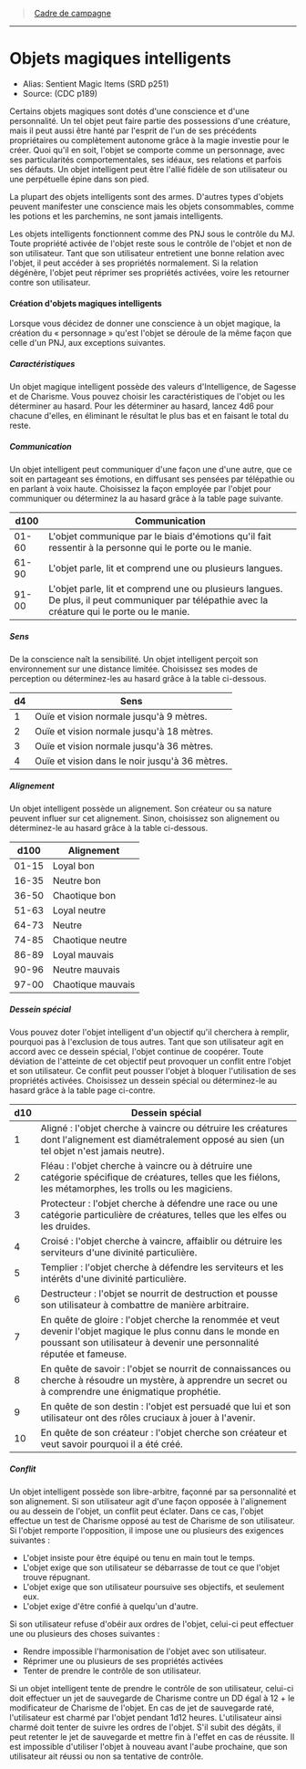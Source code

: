 
<!--Items-->

> <!--ParentNameLink-->[Cadre de campagne](index.md)<!--/ParentNameLink-->

---

# <!--Name-->Objets magiques intelligents<!--/Name-->

- Alias: <!--AltName-->Sentient Magic Items (SRD p251)<!--/AltName-->
- Source: <!--Source-->(CDC p189)<!--/Source-->


Certains objets magiques sont dotés d'une conscience et d'une personnalité. Un tel objet peut faire partie des possessions d'une créature, mais il peut aussi être hanté par l'esprit de l'un de ses précédents propriétaires ou complètement autonome grâce à la magie investie pour le créer. Quoi qu'il en soit, l'objet se comporte comme un personnage, avec ses particularités comportementales, ses idéaux, ses relations et parfois ses défauts. Un objet intelligent peut être l'allié fidèle de son utilisateur ou une perpétuelle épine dans son pied.

La plupart des objets intelligents sont des armes. D'autres types d'objets peuvent manifester une conscience mais les objets consommables, comme les potions et les parchemins, ne sont jamais intelligents.

Les objets intelligents fonctionnent comme des PNJ sous le contrôle du MJ. Toute propriété activée de l'objet reste sous le contrôle de l'objet et non de son utilisateur. Tant que son utilisateur entretient une bonne relation avec l'objet, il peut accéder à ses propriétés normalement. Si la relation dégénère, l'objet peut réprimer ses propriétés activées, voire les retourner contre son utilisateur.

<!--GenericItem-->

#### <!--Name-->Création d'objets magiques intelligents<!--/Name-->

Lorsque vous décidez de donner une conscience à un objet magique, la création du « personnage » qu'est l'objet se déroule de la même façon que celle d'un PNJ, aux exceptions suivantes.

<!--/GenericItem-->

<!--GenericItem-->

##### <!--Name-->Caractéristiques<!--/Name-->

Un objet magique intelligent possède des valeurs d'Intelligence, de Sagesse et de Charisme. Vous pouvez choisir les caractéristiques de l'objet ou les déterminer au hasard. Pour les déterminer au hasard, lancez 4d6 pour chacune d'elles, en éliminant le résultat le plus bas et en faisant le total du reste.

<!--/GenericItem-->

<!--GenericItem-->

##### <!--Name-->Communication<!--/Name-->

Un objet intelligent peut communiquer d'une façon une d'une autre, que ce soit en partageant ses émotions, en diffusant ses pensées par télépathie ou en parlant à voix haute. Choisissez la façon employée par l'objet pour communiquer ou déterminez la au hasard grâce à la table page suivante.

|d100|Communication|
|---|---|
|01-60|L'objet communique par le biais d'émotions qu'il <!--br-->fait ressentir à la personne qui le porte ou le manie.|
|61-90|L'objet parle, lit et comprend une ou plusieurs <!--br-->langues.|
|91-00|L'objet parle, lit et comprend une ou plusieurs <!--br-->langues. De plus, il peut communiquer par <!--br-->télépathie avec la créature qui le porte ou le manie.|

<!--/GenericItem-->

<!--GenericItem-->

##### <!--Name-->Sens<!--/Name-->

De la conscience naît la sensibilité. Un objet intelligent perçoit son environnement sur une distance limitée. Choisissez ses modes de perception ou déterminez-les au hasard grâce à la table ci-dessous.

|d4|Sens|
|---|---|
|1|Ouïe et vision normale jusqu'à 9 mètres.|
|2|Ouïe et vision normale jusqu'à 18 mètres.|
|3|Ouïe et vision normale jusqu'à 36 mètres.|
|4|Ouïe et vision dans le noir jusqu'à 36 mètres.|

<!--/GenericItem-->

<!--GenericItem-->

##### <!--Name-->Alignement<!--/Name-->

Un objet intelligent possède un alignement. Son créateur ou sa nature peuvent influer sur cet alignement. Sinon, choisissez son alignement ou déterminez-le au hasard grâce à la table ci-dessous.

|d100|Alignement|
|---|---|
|01-15|Loyal bon|
|16-35|Neutre bon|
|36-50|Chaotique bon|
|51-63|Loyal neutre|
|64-73|Neutre|
|74-85|Chaotique neutre|
|86-89|Loyal mauvais|
|90-96|Neutre mauvais|
|97-00|Chaotique mauvais|

<!--/GenericItem-->

<!--GenericItem-->

##### <!--Name-->Dessein spécial<!--/Name-->

Vous pouvez doter l'objet intelligent d'un objectif qu'il cherchera à remplir, pourquoi pas à l'exclusion de tous autres. Tant que son utilisateur agit en accord avec ce dessein spécial, l'objet continue de coopérer. Toute déviation de l'atteinte de cet objectif peut provoquer un conflit entre l'objet et son utilisateur. Ce conflit peut pousser l'objet à bloquer l'utilisation de ses propriétés activées. Choisissez un dessein spécial ou déterminez-le au hasard grâce à la table page ci-contre.

|d10|Dessein spécial|
|---|---|
|1|Aligné : l'objet cherche à vaincre ou détruire les <!--br-->créatures dont l'alignement est diamétralement <!--br-->opposé au sien (un tel objet n'est jamais neutre).|
|2|Fléau : l'objet cherche à vaincre ou à détruire <!--br-->une catégorie spécifique de créatures, telles que <!--br-->les fiélons, les métamorphes, les trolls ou les <!--br-->magiciens.|
|3|Protecteur : l'objet cherche à défendre une race <!--br-->ou une catégorie particulière de créatures, telles <!--br-->que les elfes ou les druides.|
|4|Croisé : l'objet cherche à vaincre, affaiblir ou <!--br-->détruire les serviteurs d'une divinité particulière.|
|5|Templier : l'objet cherche à défendre les serviteurs <!--br-->et les intérêts d'une divinité particulière.|
|6|Destructeur : l'objet se nourrit de destruction et <!--br-->pousse son utilisateur à combattre de manière <!--br-->arbitraire.|
|7|En quête de gloire : l'objet cherche la renommée <!--br-->et veut devenir l'objet magique le plus connu <!--br-->dans le monde en poussant son utilisateur à <!--br-->devenir une personnalité réputée et fameuse.|
|8|En quête de savoir : l'objet se nourrit de <!--br-->connaissances ou cherche à résoudre un mystère, <!--br-->à apprendre un secret ou à comprendre une <!--br-->énigmatique prophétie.|
|9|En quête de son destin : l'objet est persuadé que <!--br-->lui et son utilisateur ont des rôles cruciaux à jouer <!--br-->à l'avenir.|
|10|En quête de son créateur : l'objet cherche son <!--br-->créateur et veut savoir pourquoi il a été créé.|

<!--/GenericItem-->

<!--GenericItem-->

##### <!--Name-->Conflit<!--/Name-->

Un objet intelligent possède son libre-arbitre, façonné par sa personnalité et son alignement. Si son utilisateur agit d'une façon opposée à l'alignement ou au dessein de l'objet, un conflit peut éclater. Dans ce cas, l'objet effectue un test de Charisme opposé au test de Charisme de son utilisateur. Si l'objet remporte l'opposition, il impose une ou plusieurs des exigences suivantes :

* L'objet insiste pour être équipé ou tenu en main tout le temps.
* L'objet exige que son utilisateur se débarrasse de tout ce que l'objet trouve répugnant.
* L'objet exige que son utilisateur poursuive ses objectifs, et seulement eux.
* L'objet exige d'être confié à quelqu'un d'autre.

Si son utilisateur refuse d'obéir aux ordres de l'objet, celui-ci peut effectuer une ou plusieurs des choses suivantes :

* Rendre impossible l'harmonisation de l'objet avec son utilisateur.
* Réprimer une ou plusieurs de ses propriétés activées
* Tenter de prendre le contrôle de son utilisateur.

Si un objet intelligent tente de prendre le contrôle de son utilisateur, celui-ci doit effectuer un jet de sauvegarde de Charisme contre un DD égal à 12 + le modificateur de Charisme de l'objet. En cas de jet de sauvegarde raté, l'utilisateur est charmé par l'objet pendant 1d12 heures. L'utilisateur ainsi charmé doit tenter de suivre les ordres de l'objet. S'il subit des dégâts, il peut retenter le jet de sauvegarde et mettre fin à l'effet en cas de réussite. Il est impossible d'utiliser l'objet à nouveau avant l'aube prochaine, que son utilisateur ait réussi ou non sa tentative de contrôle.

<!--/GenericItem-->

<!--/Items-->


